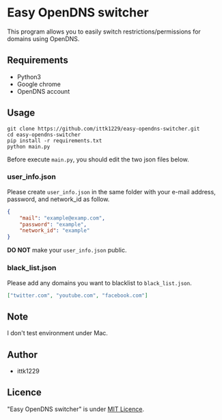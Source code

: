 # Easy OpenDNS switcher

This program allows you to easily switch restrictions/permissions for domains using OpenDNS.

## Requirements

- Python3
- Google chrome
- OpenDNS account

## Usage

```shell
git clone https://github.com/ittk1229/easy-opendns-switcher.git
cd easy-opendns-switcher
pip install -r requirements.txt
python main.py
```

Before execute `main.py`, you should edit the two json files below.

### user_info.json

Please create `user_info.json` in the same folder with your e-mail address, password, and network_id as follow.

```json:login_information.json
{
    "mail": "example@examp.com",
    "password": "example",
    "network_id": "example"
}
```

**DO NOT** make your `user_info.json` public.

### black_list.json

Please add any domains you want to blacklist to `black_list.json`.

```json:black_list.json
["twitter.com", "youtube.com", "facebook.com"]
```

## Note

I don't test environment under Mac.

## Author

- ittk1229

## Licence

"Easy OpenDNS switcher" is under [MIT Licence](https://en.wikipedia.org/wiki/MIT_License).
